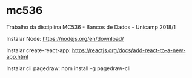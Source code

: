 # mc536
Trabalho da disciplina MC536 - Bancos de Dados - Unicamp 2018/1

Instalar Node:
https://nodejs.org/en/download/

Instalar create-react-app:
https://reactjs.org/docs/add-react-to-a-new-app.html

Instalar cli pagedraw:
npm install -g pagedraw-cli

